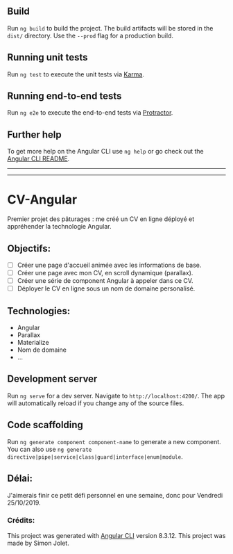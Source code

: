 ## Build

Run `ng build` to build the project. The build artifacts will be stored in the `dist/` directory. Use the `--prod` flag for a production build.

## Running unit tests

Run `ng test` to execute the unit tests via [Karma](https://karma-runner.github.io).

## Running end-to-end tests

Run `ng e2e` to execute the end-to-end tests via [Protractor](http://www.protractortest.org/).

## Further help

To get more help on the Angular CLI use `ng help` or go check out the [Angular CLI README](https://github.com/angular/angular-cli/blob/master/README.md).

---

---

# CV-Angular

Premier projet des pâturages : me créé un CV en ligne déployé et appréhender la technologie Angular.

## Objectifs:

- [ ] Créer une page d'accueil animée avec les informations de base.
- [ ] Créer une page avec mon CV, en scroll dynamique (parallax).
- [ ] Créer une série de component Angular à appeler dans ce CV.
- [ ] Déployer le CV en ligne sous un nom de domaine personalisé.

## Technologies:

- Angular
- Parallax
- Materialize
- Nom de domaine
- ...

## Development server

Run `ng serve` for a dev server. Navigate to `http://localhost:4200/`. The app will automatically reload if you change any of the source files.

## Code scaffolding

Run `ng generate component component-name` to generate a new component. You can also use `ng generate directive|pipe|service|class|guard|interface|enum|module`.

## Délai:

J'aimerais finir ce petit défi personnel en une semaine, donc pour Vendredi 25/10/2019.

### Crédits:

This project was generated with [Angular CLI](https://github.com/angular/angular-cli) version 8.3.12.
This project was made by Simon Jolet.
